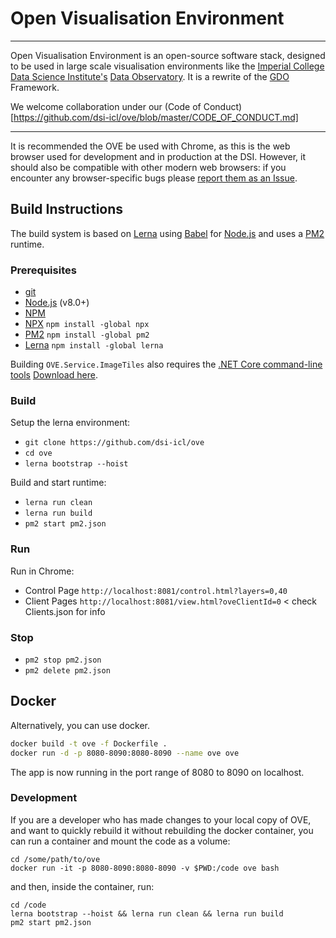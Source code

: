 # Open Visualisation Environment

---

Open Visualisation Environment is an open-source software stack, designed to be used in large scale visualisation environments like the [Imperial College](http://www.imperial.ac.uk) [Data Science Institute's](http://www.imperial.ac.uk/data-science/) [Data Observatory](http://www.imperial.ac.uk/data-science/data-observatory/).
It is a rewrite of the [GDO](https://github.com/bkavuncu/GDO/) Framework. 

We welcome collaboration under our (Code of Conduct)[https://github.com/dsi-icl/ove/blob/master/CODE_OF_CONDUCT.md]

---

It is recommended the OVE be used with Chrome, as this is the web browser used for development and in production at the DSI. However, it should also be compatible with other modern web browsers: if you encounter any browser-specific bugs please [report them as an Issue](https://github.com/dsi-icl/ove/issues).

## Build Instructions

The build system is based on [Lerna](https://lernajs.io/) using [Babel](http://babeljs.io/) for [Node.js](https://nodejs.org/en/) and uses a [PM2](http://pm2.keymetrics.io/) runtime.

### Prerequisites

* [git](https://git-scm.com/downloads)
* [Node.js](https://nodejs.org/en/) (v8.0+)
* [NPM](https://www.npmjs.com/)
* [NPX](https://www.npmjs.com/package/npx) `npm install -global npx`
* [PM2](http://pm2.keymetrics.io/) `npm install -global pm2`
* [Lerna](https://lernajs.io/)  `npm install -global lerna`

Building ``OVE.Service.ImageTiles`` also requires the [.NET Core command-line tools](https://docs.microsoft.com/en-us/dotnet/core/tools/?tabs=netcore2x) [Download here](https://www.microsoft.com/net/download/dotnet-core/2.0).

### Build

Setup the lerna environment:

* `git clone https://github.com/dsi-icl/ove`
* `cd ove`
* `lerna bootstrap --hoist`

Build and start runtime:

* `lerna run clean`
* `lerna run build`
* `pm2 start pm2.json`

### Run

Run in Chrome:

* Control Page `http://localhost:8081/control.html?layers=0,40`
* Client Pages `http://localhost:8081/view.html?oveClientId=0` < check Clients.json for info

### Stop

* `pm2 stop pm2.json`
* `pm2 delete pm2.json`

## Docker

Alternatively, you can use docker.

```sh
docker build -t ove -f Dockerfile .
docker run -d -p 8080-8090:8080-8090 --name ove ove
```

The app is now running in the port range of 8080 to 8090 on localhost.

### Development

If you are a developer who has made changes to your local copy of OVE, and want to quickly rebuild it without rebuilding the docker container, you can run a container and mount the code as a volume:

    cd /some/path/to/ove
    docker run -it -p 8080-8090:8080-8090 -v $PWD:/code ove bash

and then, inside the container, run:

    cd /code
    lerna bootstrap --hoist && lerna run clean && lerna run build
    pm2 start pm2.json
